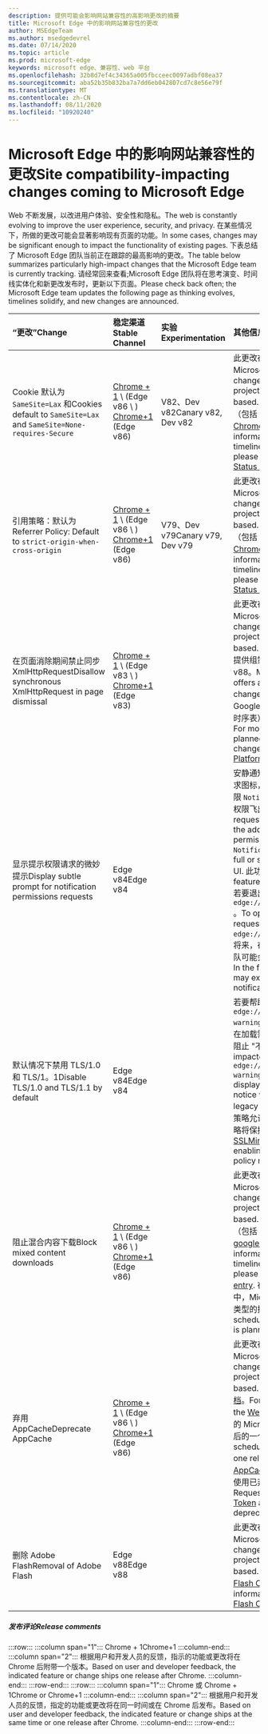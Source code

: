 ```yaml
---
description: 提供可能会影响网站兼容性的高影响更改的摘要
title: Microsoft Edge 中的影响网站兼容性的更改
author: MSEdgeTeam
ms.author: msedgedevrel
ms.date: 07/14/2020
ms.topic: article
ms.prod: microsoft-edge
keywords: microsoft edge、兼容性、web 平台
ms.openlocfilehash: 32b8d7ef4c34365a005fbcceec0097adbf08ea37
ms.sourcegitcommit: aba52b35b832ba7a7dd6eb042807cd7c8e56e79f
ms.translationtype: MT
ms.contentlocale: zh-CN
ms.lasthandoff: 08/11/2020
ms.locfileid: "10920240"
---
```

# <span data-ttu-id="cecc7-104">Microsoft Edge 中的影响网站兼容性的更改</span><span class="sxs-lookup"><span data-stu-id="cecc7-104">Site compatibility-impacting changes coming to Microsoft Edge</span></span>  

<span data-ttu-id="cecc7-105">Web 不断发展，以改进用户体验、安全性和隐私。</span><span class="sxs-lookup"><span data-stu-id="cecc7-105">The web is constantly evolving to improve the user experience, security, and privacy.</span></span>  <span data-ttu-id="cecc7-106">在某些情况下，所做的更改可能会显著影响现有页面的功能。</span><span class="sxs-lookup"><span data-stu-id="cecc7-106">In some cases, changes may be significant enough to impact the functionality of existing pages.</span></span>  <span data-ttu-id="cecc7-107">下表总结了 Microsoft Edge 团队当前正在跟踪的最高影响的更改。</span><span class="sxs-lookup"><span data-stu-id="cecc7-107">The table below summarizes particularly high-impact changes that the Microsoft Edge team is currently tracking.</span></span>  <span data-ttu-id="cecc7-108">请经常回来查看;Microsoft Edge 团队将在思考演变、时间线实体化和新更改发布时，更新以下页面。</span><span class="sxs-lookup"><span data-stu-id="cecc7-108">Please check back often; the Microsoft Edge team updates the following page as thinking evolves, timelines solidify, and new changes are announced.</span></span>  

| <span data-ttu-id="cecc7-109">“更改”</span><span class="sxs-lookup"><span data-stu-id="cecc7-109">Change</span></span> | <span data-ttu-id="cecc7-110">稳定渠道</span><span class="sxs-lookup"><span data-stu-id="cecc7-110">Stable Channel</span></span> | <span data-ttu-id="cecc7-111">实验</span><span class="sxs-lookup"><span data-stu-id="cecc7-111">Experimentation</span></span> | <span data-ttu-id="cecc7-112">其他信息</span><span class="sxs-lookup"><span data-stu-id="cecc7-112">Additional information</span></span> |  
|:--- |:--- |:--- |:--- |
| <span data-ttu-id="cecc7-113">Cookie 默认为 `SameSite=Lax` 和</span><span class="sxs-lookup"><span data-stu-id="cecc7-113">Cookies default to `SameSite=Lax` and</span></span> `SameSite=None-requires-Secure` | <span data-ttu-id="cecc7-114">[Chrome + 1](#release-comments) \ (Edge v86 \ ) </span><span class="sxs-lookup"><span data-stu-id="cecc7-114">[Chrome+1](#release-comments) \(Edge v86\)</span></span>  | <span data-ttu-id="cecc7-115">V82、Dev v82</span><span class="sxs-lookup"><span data-stu-id="cecc7-115">Canary v82, Dev v82</span></span> | <span data-ttu-id="cecc7-116">此更改在 Chromium 项目中发生，Microsoft Edge 基于该项目。</span><span class="sxs-lookup"><span data-stu-id="cecc7-116">This change is happening in the Chromium project, on which Microsoft Edge is based.</span></span>  <span data-ttu-id="cecc7-117">有关此更改的 Google 的详细信息（包括 Google 的计划时序表），请查看[Chrome 平台状态条目][ChromePlatformStatus5088147346030592]。</span><span class="sxs-lookup"><span data-stu-id="cecc7-117">For more information, including the planned timeline by Google for this change, please review the [Chrome Platform Status entry][ChromePlatformStatus5088147346030592].</span></span>  |  
| <span data-ttu-id="cecc7-118">引用策略：默认为</span><span class="sxs-lookup"><span data-stu-id="cecc7-118">Referrer Policy: Default to</span></span> `strict-origin-when-cross-origin` | <span data-ttu-id="cecc7-119">[Chrome + 1](#release-comments) \ (Edge v86 \ ) </span><span class="sxs-lookup"><span data-stu-id="cecc7-119">[Chrome+1](#release-comments) \(Edge v86\)</span></span>  | <span data-ttu-id="cecc7-120">V79、Dev v79</span><span class="sxs-lookup"><span data-stu-id="cecc7-120">Canary v79, Dev v79</span></span> | <span data-ttu-id="cecc7-121">此更改在 Chromium 项目中发生，Microsoft Edge 基于该项目。</span><span class="sxs-lookup"><span data-stu-id="cecc7-121">This change is happening in the Chromium project, on which Microsoft Edge is based.</span></span>  <span data-ttu-id="cecc7-122">有关此更改的 Google 的详细信息（包括 Google 的计划时序表），请查看[Chrome 平台状态条目][ChromePlatformStatus6251880185331712]。</span><span class="sxs-lookup"><span data-stu-id="cecc7-122">For more information, including the planned timeline by Google for this change, please review the [Chrome Platform Status entry][ChromePlatformStatus6251880185331712].</span></span>  |  
| <span data-ttu-id="cecc7-123">在页面消除期间禁止同步 XmlHttpRequest</span><span class="sxs-lookup"><span data-stu-id="cecc7-123">Disallow synchronous XmlHttpRequest in page dismissal</span></span> | <span data-ttu-id="cecc7-124">[Chrome + 1](#release-comments) \ (Edge v83 \ ) </span><span class="sxs-lookup"><span data-stu-id="cecc7-124">[Chrome+1](#release-comments) \(Edge v83\)</span></span> |  | <span data-ttu-id="cecc7-125">此更改在 Chromium 项目中发生，Microsoft Edge 基于该项目。</span><span class="sxs-lookup"><span data-stu-id="cecc7-125">This change is happening in the Chromium project, on which Microsoft Edge is based.</span></span>  <span data-ttu-id="cecc7-126">匹配的 Chrome，Microsoft Edge 提供组策略以禁用此更改，直到 Edge v88。</span><span class="sxs-lookup"><span data-stu-id="cecc7-126">Matching Chrome, Microsoft Edge offers a Group Policy to disable this change until Edge v88.</span></span>  <span data-ttu-id="cecc7-127">有关此更改的 Google 的详细信息（包括 Google 的计划时序表），请查看[Chrome 平台状态条目][ChromePlatformStatus4664843055398912]。</span><span class="sxs-lookup"><span data-stu-id="cecc7-127">For more information, including the planned timeline by Google for this change, please review the [Chrome Platform Status entry][ChromePlatformStatus4664843055398912].</span></span>  |  
| <span data-ttu-id="cecc7-128">显示提示权限请求的微妙提示</span><span class="sxs-lookup"><span data-stu-id="cecc7-128">Display subtle prompt for notification permissions requests</span></span> | <span data-ttu-id="cecc7-129">Edge v84</span><span class="sxs-lookup"><span data-stu-id="cecc7-129">Edge v84</span></span> |  | <span data-ttu-id="cecc7-130">安静通知请求在地址栏中显示一个微妙的请求图标，用于使用或 API 请求的网站通知权限 `Notifications` `Push` ，替换完整或标准权限飞出提示 UI。</span><span class="sxs-lookup"><span data-stu-id="cecc7-130">Quiet notification requests display a subtle request icon in the address bar for site notification permissions requested using the `Notifications` or `Push` API, replacing the full or standard permission flyout prompt UI.</span></span>  <span data-ttu-id="cecc7-131">此功能当前已为所有用户启用。</span><span class="sxs-lookup"><span data-stu-id="cecc7-131">This feature is currently enabled for all users.</span></span>  <span data-ttu-id="cecc7-132">若要退出静音通知请求，请转到 `edge://settings/content/notifications` 。</span><span class="sxs-lookup"><span data-stu-id="cecc7-132">To opt out of quiet notification requests, go to `edge://settings/content/notifications`.</span></span>  <span data-ttu-id="cecc7-133">将来，在某些情况下，Microsoft Edge 团队可能会探索重新启用完全飞出通知提示。</span><span class="sxs-lookup"><span data-stu-id="cecc7-133">In the future, the Microsoft Edge team may explore re-enabling the full flyout notification prompt in some scenarios.</span></span>  |  
| <span data-ttu-id="cecc7-134">默认情况下禁用 TLS/1.0 和 TLS/1。1</span><span class="sxs-lookup"><span data-stu-id="cecc7-134">Disable TLS/1.0 and TLS/1.1 by default</span></span> | <span data-ttu-id="cecc7-135">Edge v84</span><span class="sxs-lookup"><span data-stu-id="cecc7-135">Edge v84</span></span> |  | <span data-ttu-id="cecc7-136">若要帮助发现受影响的网站，你可以将该 `edge://flags/#display-legacy-tls-warnings` 标志设置为导致 Microsoft Edge 在加载需要旧版 TLS 协议的页面时显示非阻止 "不安全" 通知。</span><span class="sxs-lookup"><span data-stu-id="cecc7-136">To help discover impacted sites, you may set the `edge://flags/#display-legacy-tls-warnings` flag to cause Microsoft Edge to display a non-blocking "Not Secure" notice when loading pages that require legacy TLS protocols.</span></span>  <span data-ttu-id="cecc7-137">[SSLMinVersion][DeployedEdgePoliciesSSLMinVersion]组策略允许重新启用 TLS/1.0 和 tls/1.1;该策略将保持可用，直到 Edge 88。</span><span class="sxs-lookup"><span data-stu-id="cecc7-137">The [SSLMinVersion][DeployedEdgePoliciesSSLMinVersion] Group Policy permits re-enabling of TLS/1.0 and TLS/1.1; the policy remains available until Edge 88.</span></span>  |  
| <span data-ttu-id="cecc7-138">阻止混合内容下载</span><span class="sxs-lookup"><span data-stu-id="cecc7-138">Block mixed content downloads</span></span> | <span data-ttu-id="cecc7-139">[Chrome + 1](#release-comments) \ (Edge v86 \ ) </span><span class="sxs-lookup"><span data-stu-id="cecc7-139">[Chrome+1](#release-comments) \(Edge v86\)</span></span>  |  | <span data-ttu-id="cecc7-140">此更改在 Chromium 项目中发生，Microsoft Edge 基于该项目。</span><span class="sxs-lookup"><span data-stu-id="cecc7-140">This change is happening in the Chromium project, on which Microsoft Edge is based.</span></span>  <span data-ttu-id="cecc7-141">有关此更改的 Google 的详细信息（包括 Google 的计划时序表），请查看[google 安全博客条目][GoogleBlogSecurity20200206]。</span><span class="sxs-lookup"><span data-stu-id="cecc7-141">For more information, including the planned timeline by Google for this change, please review the [Google security blog entry][GoogleBlogSecurity20200206].</span></span>  <span data-ttu-id="cecc7-142">在 Chrome 之后的一个版本计划中，Microsoft 推出针对警告或阻止的文件类型的推出计划。</span><span class="sxs-lookup"><span data-stu-id="cecc7-142">The Microsoft rollout schedule on file types to warn or block is planned for one release after Chrome.</span></span>  |  
| <span data-ttu-id="cecc7-143">弃用 AppCache</span><span class="sxs-lookup"><span data-stu-id="cecc7-143">Deprecate AppCache</span></span> | <span data-ttu-id="cecc7-144">[Chrome + 1](#release-comments) \ (Edge v86 \ ) </span><span class="sxs-lookup"><span data-stu-id="cecc7-144">[Chrome+1](#release-comments) \(Edge v86\)</span></span>  |  | <span data-ttu-id="cecc7-145">此更改在 Chromium 项目中发生，Microsoft Edge 基于该项目。</span><span class="sxs-lookup"><span data-stu-id="cecc7-145">This change is happening in the Chromium project, on which Microsoft Edge is based.</span></span>  <span data-ttu-id="cecc7-146">有关详细信息，请参阅[WebDev 文档][WebDevAppCacheRemoval]。</span><span class="sxs-lookup"><span data-stu-id="cecc7-146">For more information, please review the [WebDev documentation][WebDevAppCacheRemoval].</span></span>  <span data-ttu-id="cecc7-147">针对 "弃用" 的 Microsoft 推出计划计划在 Chrome 之后的一个发布。</span><span class="sxs-lookup"><span data-stu-id="cecc7-147">The Microsoft rollout schedule for deprecation is planned for one release after Chrome.</span></span>  <span data-ttu-id="cecc7-148">请求[AppCache OriginTrial 令牌][AppCacheOriginTrial]允许网站继续使用已弃用的 API，直到 Edge v90。</span><span class="sxs-lookup"><span data-stu-id="cecc7-148">Requesting an [AppCache OriginTrial Token][AppCacheOriginTrial] allows sites to continue to use the deprecated API until Edge v90.</span></span>  |  
| <span data-ttu-id="cecc7-149">删除 Adobe Flash</span><span class="sxs-lookup"><span data-stu-id="cecc7-149">Removal of Adobe Flash</span></span> | <span data-ttu-id="cecc7-150">Edge v88</span><span class="sxs-lookup"><span data-stu-id="cecc7-150">Edge v88</span></span>  |  | <span data-ttu-id="cecc7-151">此更改在 Chromium 项目中发生，Microsoft Edge 基于该项目。</span><span class="sxs-lookup"><span data-stu-id="cecc7-151">This change is happening in the Chromium project, on which Microsoft Edge is based.</span></span>  <span data-ttu-id="cecc7-152">有关详细信息，请查看[Adobe Flash Chromium 路线图][ChromiumFlashRoadmapSupportRemoved]。</span><span class="sxs-lookup"><span data-stu-id="cecc7-152">For more information, please review the [Adobe Flash Chromium Roadmap][ChromiumFlashRoadmapSupportRemoved].</span></span>  | 
##### <span data-ttu-id="cecc7-153">发布评论</span><span class="sxs-lookup"><span data-stu-id="cecc7-153">Release comments</span></span>  

:::row:::
   :::column span="1":::
      <span data-ttu-id="cecc7-154">Chrome + 1</span><span class="sxs-lookup"><span data-stu-id="cecc7-154">Chrome+1</span></span>
   :::column-end:::
   :::column span="2":::
      <span data-ttu-id="cecc7-155">根据用户和开发人员的反馈，指示的功能或更改将在 Chrome 后附带一个版本。</span><span class="sxs-lookup"><span data-stu-id="cecc7-155">Based on user and developer feedback, the indicated feature or change ships one release after Chrome.</span></span>
   :::column-end:::
:::row-end:::
:::row:::
   :::column span="1":::
      <span data-ttu-id="cecc7-156">Chrome 或 Chrome + 1</span><span class="sxs-lookup"><span data-stu-id="cecc7-156">Chrome or Chrome+1</span></span>
   :::column-end:::
   :::column span="2":::
      <span data-ttu-id="cecc7-157">根据用户和开发人员的反馈，指定的功能或更改将在同一时间或在 Chrome 后发布。</span><span class="sxs-lookup"><span data-stu-id="cecc7-157">Based on user and developer feedback, the indicated feature or change ships at the same time or one release after Chrome.</span></span>
   :::column-end:::
:::row-end:::

<!-- links -->  

[DeployedEdgePoliciesSSLMinVersion]: /deployedge/microsoft-edge-policies#sslversionmin "SSLVersionMin-Microsoft Edge-政策 |Microsoft 文档"  

[ChromePlatformStatus4664843055398912]: https://www.chromestatus.com/feature/4664843055398912 "在页面消除 JavaScript | 中不允许同步 XHRChrome 平台状态"  
[ChromePlatformStatus5088147346030592]: https://www.chromestatus.com/feature/5088147346030592 "Cookies 默认为 SameSite = 不严格 |Chrome 平台状态"  
[ChromePlatformStatus6251880185331712]: https://www.chromestatus.com/feature/6251880185331712 "引用策略：默认为严格的原始时间-跨线 |Chrome 平台状态"  

[ChromiumFlashRoadmapSupportRemoved]: https://www.chromium.org/flash-roadmap#TOC-Flash-Support-Removed-from-Chromium-Target:-Chrome-88---Jan-2021- "从 Chromium 中删除的 Flash 支持 (目标： Chrome 88 +-2021) -Flash 路线图 |Chromium 项目"  

[GoogleBlogSecurity20200206]: https://security.googleblog.com/2020/02/protecting-users-from-insecure_6.html "保护用户不受 Google Chrome-Google Online 安全博客中的不安全下载" 

[WebDevAppCacheRemoval]: https://web.dev/appcache-removal/ "AppCache 删除"
[AppCacheOriginTrial]: https://developers.chrome.com/origintrials/#/view_trial/1776670052997660673 "AppCache OriginTrial 令牌"
